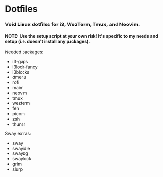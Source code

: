 # Dotfiles

### Void Linux dotfiles for i3, WezTerm, Tmux, and Neovim.

#### NOTE: Use the setup script at your own risk! It's specific to my needs and setup (i.e. doesn't install any packages).

Needed packages:
- i3-gaps
- i3lock-fancy
- i3blocks
- dmenu
- rofi
- maim
- neovim
- tmux
- wezterm
- feh
- picom
- zsh
- thunar

Sway extras:
- sway
- swayidle
- swaybg
- swaylock
- grim
- slurp
